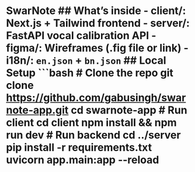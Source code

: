 # SwarNote  ## What’s inside - **client/**: Next.js + Tailwind frontend   - **server/**: FastAPI vocal calibration API   - **figma/**: Wireframes (.fig file or link)   - **i18n/**: `en.json` + `bn.json`  ## Local Setup ```bash # Clone the repo git clone https://github.com/gabusingh/swarnote-app.git cd swarnote-app  # Run client cd client npm install && npm run dev  # Run backend cd ../server pip install -r requirements.txt uvicorn app.main:app --reload
